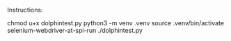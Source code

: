 
Instructions:

chmod u+x dolphintest.py
python3 -m venv .venv
source .venv/bin/activate
selenium-webdriver-at-spi-run ./dolphintest.py
